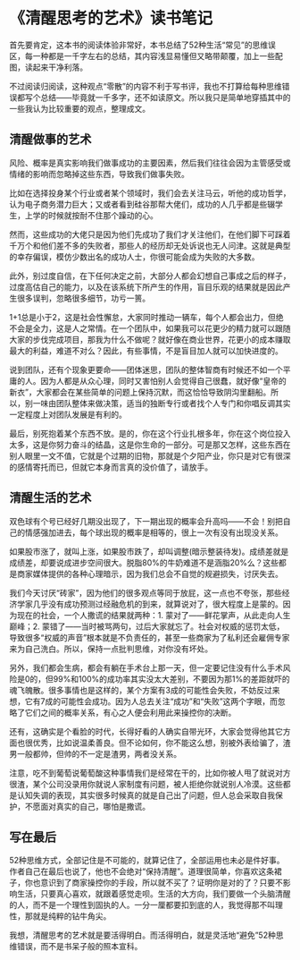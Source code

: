# 《清醒思考的艺术》读书笔记

首先要肯定，这本书的阅读体验非常好，本书总结了52种生活“常见”的思维误区，每一种都是一千字左右的总结，其内容浅显易懂但又略带颠覆，加上一些配图，读起来干净利落。

不过阅读归阅读，这种观点“零散”的内容不利于写书评，我也不打算给每种思维错误都写个总结——毕竟就一千多字，还不如读原文。所以我只是简单地穿插其中的一些我认为比较重要的观点，整理成文。


## 清醒做事的艺术

风险、概率是真实影响我们做事成功的主要因素，然后我们往往会因为主管感受或情绪的影响而忽略掉这些东西，导致我们做事失败。

比如在选择投身某个行业或者某个领域时，我们会去关注马云，听他的成功哲学，认为电子商务潜力巨大；又或者看到硅谷那帮大佬们，成功的人几乎都是些辍学生，上学的时候就按耐不住那个躁动的心。

然而，这些成功的大佬只是因为他们先成功了我们才关注他们，在他们脚下可踩着千万个和他们差不多的失败者，那些人的经历却无处诉说也无人问津。这就是典型的幸存偏误，模仿少数出名的成功人士，你很可能会成为失败的大多数。

此外，别过度自信，在下任何决定之前，大部分人都会幻想自己事成之后的样子，过度高估自己的能力，以及在该系统下所产生的作用，盲目乐观的结果就是因此产生很多误判，忽略很多细节，功亏一篑。

1+1总是小于2，这是社会性懈怠，大家同时推动一辆车，每个人都会出力，但绝不会是全力，这是人之常情。在一个团队中，如果我可以花更少的精力就可以跟随大家的步伐完成项目，那我为什么不做呢？就好像在商业世界，花更小的成本赚取最大的利益，难道不对么？因此，有些事情，不是盲目加人就可以加快进度的。

说到团队，还有个现象更要命——团体迷思，团队的整体智商有时候还不如一个平庸的人。因为人都是从众心理，同时又害怕别人会觉得自己很蠢，就好像“皇帝的新衣”，大家都会在某些简单的问题上保持沉默，而这恰恰导致阴沟里翻船。所以，别一味由团队整体来做决策，适当的独断专行或者找个人专门和你唱反调其实一定程度上对团队发展是有利的。

最后，别死抱着某个东西不放。是的，你在这个行业扎根多年，你在这个岗位投入太多，这是你努力奋斗的结晶，这是你生命的一部分。可是那又怎样，这些东西在别人眼里一文不值，它就是个过期的旧物，那就是个夕阳产业，你只是对它有很深的感情寄托而已，但就它本身而言真的没价值了，请放手。

## 清醒生活的艺术

双色球有个号已经好几期没出现了，下一期出现的概率会升高吗——不会！别把自己的情感强加进去，每个球出现的概率是相等的，很上一次有没有出现没关系。

如果股市涨了，就叫上涨，如果股市跌了，却叫调整(暗示整装待发)。成绩差就是成绩差，却要说成进步空间很大。脱脂80%的牛奶难道不是涵脂20%么？这些都是商家媒体提供的各种心理暗示，因为我们总会不自觉的规避损失，讨厌失去。

我们今天讨厌“砖家”，因为他们的很多观点等同于放屁，这一点也不夸张，那些经济学家几乎没有成功预测过经融危机的到来，就算说对了，很大程度上是蒙的。因为现在的社会，一个人撒谎的结果就两种：1. 蒙对了——鲜花掌声，从此走向人生巅峰；2. 蒙错了——当时被骂两句，过后大家就忘了。社会对权威的惩罚太低，导致很多“权威的声音”根本就是不负责任的，甚至一些商家为了私利还会雇佣专家来为自己洗白。所以，保持一点批判思维，对你没有坏处。

另外，我们都会生病，都会有躺在手术台上那一天，但一定要记住没有什么手术风险是0的，但99%和100%的成功率其实没太大差别，不要因为那1%的差距就吓的魂飞魄散。很多事情也是这样的，某个方案有3成的可能性会失败，不妨反过来想，它有7成的可能性会成功。因为人总去关注“成功”和“失败”这两个字眼，而忽略了它们之间的概率关系，有心之人便会利用此来操控你的决断。

还有，这确实是个看脸的时代，长得好看的人确实自带光环，大家会觉得他其它方面也很优秀，比如说温柔善良。但不论如何，你不能这么想，别被外表给骗了，渣男一般都帅，但帅的不一定是渣男，两者没关系。

注意，吃不到葡萄说葡萄酸这种事情我们是经常在干的，比如你被人甩了就说对方很渣，某个公司没录用你就说人家制度有问题，被人拒绝你就说别人冷漠。这些都是认知失调的表现，其实很多时候真的就是自己出了问题，但人总会采取自我保护，不愿面对真实的自己，哪怕是撒谎。

## 写在最后

52种思维方式，全部记住是不可能的，就算记住了，全部运用也未必是件好事。作者自己在最后也说了，他也不会绝对“保持清醒”。道理很简单，你喜欢这条裙子，你也意识到了商家操控你的手段，所以就不买了？证明你是对的了？只要不影响生活，只要真心喜欢，就跟着感觉走呗。生活的大方向，我们要做一个头脑清醒的人，而不是一个理性到固执的人。一分一厘都要扣到底的人，我觉得那不叫理性，那就是纯粹的钻牛角尖。

我想，清醒思考的艺术就是要活得明白。而活得明白，就是灵活地“避免”52种思维错误，而不是书呆子般的照本宣科。